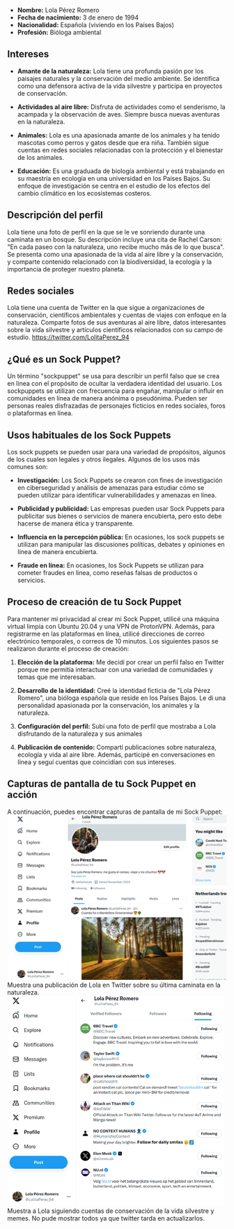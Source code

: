 - **Nombre:** Lola Pérez Romero
- **Fecha de nacimiento:** 3 de enero de 1994
- **Nacionalidad:** Española (viviendo en los Países Bajos)
- **Profesión:** Bióloga ambiental

## Intereses

- **Amante de la naturaleza:** Lola tiene una profunda pasión por los paisajes naturales y la conservación del medio ambiente. Se identifica como una defensora activa de la vida silvestre y participa en proyectos de conservación.

- **Actividades al aire libre:** Disfruta de actividades como el senderismo, la acampada y la observación de aves. Siempre busca nuevas aventuras en la naturaleza.

- **Animales:** Lola es una apasionada amante de los animales y ha tenido mascotas como perros y gatos desde que era niña. También sigue cuentas en redes sociales relacionadas con la protección y el bienestar de los animales.

- **Educación:** Es una graduada de biología ambiental y está trabajando en su maestría en ecología en una universidad en los Países Bajos. Su enfoque de investigación se centra en el estudio de los efectos del cambio climático en los ecosistemas costeros.

## Descripción del perfil

Lola tiene una foto de perfil en la que se le ve sonriendo durante una caminata en un bosque. Su descripción incluye una cita de Rachel Carson: "En cada paseo con la naturaleza, uno recibe mucho más de lo que busca". Se presenta como una apasionada de la vida al aire libre y la conservación, y comparte contenido relacionado con la biodiversidad, la ecología y la importancia de proteger nuestro planeta.

## Redes sociales

Lola tiene una cuenta de Twitter en la que sigue a organizaciones de conservación, científicos ambientales y cuentas de viajes con enfoque en la naturaleza. Comparte fotos de sus aventuras al aire libre, datos interesantes sobre la vida silvestre y artículos científicos relacionados con su campo de estudio.
https://twitter.com/LolitaPerez_94
## ¿Qué es un Sock Puppet?

Un término "sockpuppet" se usa para describir un perfil falso que se crea en línea con el propósito de ocultar la verdadera identidad del usuario. Los sockpuppets se utilizan con frecuencia para engañar, manipular o influir en comunidades en línea de manera anónima o pseudónima. Pueden ser personas reales disfrazadas de personajes ficticios en redes sociales, foros o plataformas en línea.

## Usos habituales de los Sock Puppets

Los sock puppets se pueden usar para una variedad de propósitos, algunos de los cuales son legales y otros ilegales. Algunos de los usos más comunes son:

- **Investigación:** Los Sock Puppets se crearon con fines de investigación en ciberseguridad y análisis de amenazas para estudiar cómo se pueden utilizar para identificar vulnerabilidades y amenazas en línea.

- **Publicidad y publicidad:** Las empresas pueden usar Sock Puppets para publicitar sus bienes o servicios de manera encubierta, pero esto debe hacerse de manera ética y transparente.

- **Influencia en la percepción pública:** En ocasiones, los sock puppets se utilizan para manipular las discusiones políticas, debates y opiniones en línea de manera encubierta.

- **Fraude en línea:** En ocasiones, los Sock Puppets se utilizan para cometer fraudes en línea, como reseñas falsas de productos o servicios.

## Proceso de creación de tu Sock Puppet

Para mantener mi privacidad al crear mi Sock Puppet, utilicé una máquina virtual limpia con Ubuntu 20.04 y una VPN de ProtonVPN. Además, para registrarme en las plataformas en línea, utilicé direcciones de correo electrónico temporales, o correos de 10 minutos. Los siguientes pasos se realizaron durante el proceso de creación:

1. **Elección de la plataforma:** Me decidí por crear un perfil falso en Twitter porque me permitía interactuar con una variedad de comunidades y temas que me interesaban.

2. **Desarrollo de la identidad:** Creé la identidad ficticia de "Lola Pérez Romero", una bióloga española que reside en los Países Bajos. Le di una personalidad apasionada por la conservación, los animales y la naturaleza.

3. **Configuración del perfil:** Subí una foto de perfil que mostraba a Lola disfrutando de la naturaleza y sus animales

4. **Publicación de contenido:** Compartí publicaciones sobre naturaleza, ecología y vida al aire libre. Además, participé en conversaciones en línea y seguí cuentas que coincidían con sus intereses.

## Capturas de pantalla de tu Sock Puppet en acción

A continuación, puedes encontrar capturas de pantalla de mi Sock Puppet:
![img2](https://github.com/Naimche/lolaSockPuppet/blob/main/img/Pasted%20image%2020231105222700.png)
Muestra una publicación de Lola en Twitter sobre su última caminata en la naturaleza.
![img1](https://github.com/Naimche/lolaSockPuppet/blob/main/img/Pasted%20image%2020231105223454.png) 
Muestra a Lola siguiendo cuentas de conservación de la vida silvestre y memes. No pude mostrar todos ya que twitter tarda en actualizarlos.


